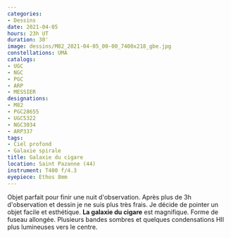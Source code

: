 ```yaml
---
categories:
- Dessins
date: 2021-04-05
hours: 23h UT
duration: 30'
image: dessins/M82_2021-04-05_00-00_7400x218_gbe.jpg
constellations: UMA
catalogs:
- UGC
- NGC
- PGC
- ARP
- MESSIER
designations:
- M82
- PGC28655 
- UGC5322  
- NGC3034
- ARP337
tags:
- Ciel profond
- Galaxie spirale 
title: Galaxie du cigare
location: Saint Pazanne (44)
instrument: T400 f/4.3
eyepiece: Ethos 8mm
---
```

Objet parfait pour finir une nuit d'observation. Après plus de 3h d'observation et dessin je ne suis plus très frais. Je décide de pointer un objet facile et esthétique. **La galaxie du cigare** est magnifique. Forme de fuseau allongée. Plusieurs bandes sombres et quelques condensations HII plus lumineuses vers le centre.